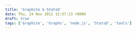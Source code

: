 ```yaml
---
title: 'Graphite & StatsD'
date: Thu, 24 Nov 2011 12:57:13 +0000
draft: true
tags: ['Graphite', 'Graphs', 'node.js', 'StatsD', 'tools']
---
```


